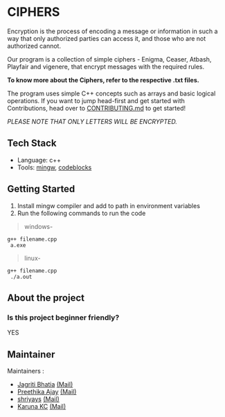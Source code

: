 # CIPHERS

Encryption is the process of encoding a message or information in such a way that only authorized parties can access it, and those who are not authorized cannot. 

Our program is a collection of simple ciphers - Enigma, Ceaser, Atbash, Playfair and vigenere, that encrypt messages with the required rules. 

<b>To know more about the Ciphers, refer to the respective .txt files. </b> 

The program uses simple C++ concepts such as arrays and basic logical operations.
If you want to jump head-first and get started with Contributions, head over to [CONTRIBUTING.md](https://github.com/acmpesuecc/Ciphers/blob/main/CONTRIBUTION.md) to get started!

<i>PLEASE NOTE THAT ONLY LETTERS WILL BE ENCRYPTED. </i>
 
 
 ## Tech Stack
 - Language: c++
 - Tools: [mingw](https://sourceforge.net/projects/mingw/files/), [codeblocks](https://www.codeblocks.org/)
 
 ## Getting Started
1. Install mingw compiler and add to path in environment variables
2. Run the following commands to run the code  

> windows-
```
g++ filename.cpp
 a.exe
```
> linux-
```
g++ filename.cpp
 ./a.out
```
 
## About the project
### Is this project beginner friendly?
YES
## Maintainer
Maintainers :   
- [Jagriti Bhatia](https://github.com/jagriti-bhatia) [(Mail)](jagriti.bhatia11@gmail.com)  
- [Preethika Ajay](https://github.com/preethika-ajay) [(Mail)](preethikaajay@gmail.com)  
- [shriyays](https://github.com/shriyays) [(Mail)](shriyays25@gmail.com)  
- [Karuna KC](https://github.com/karunakc) [(Mail)](karunakkc@gmail.com)
